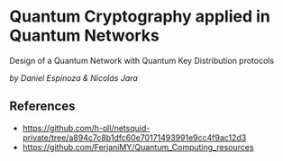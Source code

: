 # Quantum Cryptography applied in Quantum Networks
Design of a Quantum Network with Quantum Key Distribution protocols

_by Daniel Espinoza & Nicolás Jara_

## References
* https://github.com/h-oll/netsquid-private/tree/a894c7c8b1dfc60e70171493991e9cc4f9ac12d3
* https://github.com/FerjaniMY/Quantum_Computing_resources
